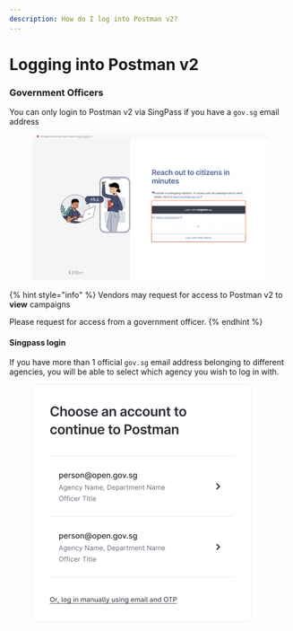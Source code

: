 ```yaml
---
description: How do I log into Postman v2?
---
```


# Logging into Postman v2

### Government Officers

You can only login to Postman v2 via SingPass if you have a `gov.sg` email address

<figure><img src="../.gitbook/assets/Postman_v2_login (2).png" alt=""><figcaption></figcaption></figure>

{% hint style="info" %}
Vendors may request for access to Postman v2 to **view** campaigns

Please request for access from a government officer.
{% endhint %}

#### **Singpass login**

If you have more than 1 official `gov.sg` email address belonging to different agencies, you will be able to select which agency you wish to log in with.

<div align="left">

<figure><img src="../.gitbook/assets/choose account (1).png" alt=""><figcaption></figcaption></figure>

</div>
